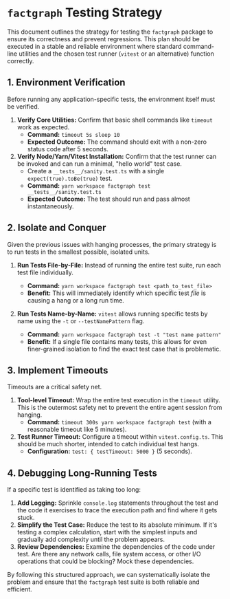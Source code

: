 # `factgraph` Testing Strategy

This document outlines the strategy for testing the `factgraph` package to ensure its correctness and prevent regressions. This plan should be executed in a stable and reliable environment where standard command-line utilities and the chosen test runner (`vitest` or an alternative) function correctly.

## 1. Environment Verification

Before running any application-specific tests, the environment itself must be verified.

1.  **Verify Core Utilities:** Confirm that basic shell commands like `timeout` work as expected.
    *   **Command:** `timeout 5s sleep 10`
    *   **Expected Outcome:** The command should exit with a non-zero status code after 5 seconds.
2.  **Verify Node/Yarn/Vitest Installation:** Confirm that the test runner can be invoked and can run a minimal, "hello world" test case.
    *   Create a `__tests__/sanity.test.ts` with a single `expect(true).toBe(true)` test.
    *   **Command:** `yarn workspace factgraph test __tests__/sanity.test.ts`
    *   **Expected Outcome:** The test should run and pass almost instantaneously.

## 2. Isolate and Conquer

Given the previous issues with hanging processes, the primary strategy is to run tests in the smallest possible, isolated units.

1.  **Run Tests File-by-File:** Instead of running the entire test suite, run each test file individually.
    *   **Command:** `yarn workspace factgraph test <path_to_test_file>`
    *   **Benefit:** This will immediately identify which specific test *file* is causing a hang or a long run time.

2.  **Run Tests Name-by-Name:** `vitest` allows running specific tests by name using the `-t` or `--testNamePattern` flag.
    *   **Command:** `yarn workspace factgraph test -t "test name pattern"`
    *   **Benefit:** If a single file contains many tests, this allows for even finer-grained isolation to find the exact test case that is problematic.

## 3. Implement Timeouts

Timeouts are a critical safety net.

1.  **Tool-level Timeout:** Wrap the entire test execution in the `timeout` utility. This is the outermost safety net to prevent the entire agent session from hanging.
    *   **Command:** `timeout 300s yarn workspace factgraph test` (with a reasonable timeout like 5 minutes).
2.  **Test Runner Timeout:** Configure a timeout within `vitest.config.ts`. This should be much shorter, intended to catch individual test hangs.
    *   **Configuration:** `test: { testTimeout: 5000 }` (5 seconds).

## 4. Debugging Long-Running Tests

If a specific test is identified as taking too long:

1.  **Add Logging:** Sprinkle `console.log` statements throughout the test and the code it exercises to trace the execution path and find where it gets stuck.
2.  **Simplify the Test Case:** Reduce the test to its absolute minimum. If it's testing a complex calculation, start with the simplest inputs and gradually add complexity until the problem appears.
3.  **Review Dependencies:** Examine the dependencies of the code under test. Are there any network calls, file system access, or other I/O operations that could be blocking? Mock these dependencies.

By following this structured approach, we can systematically isolate the problem and ensure that the `factgraph` test suite is both reliable and efficient.

